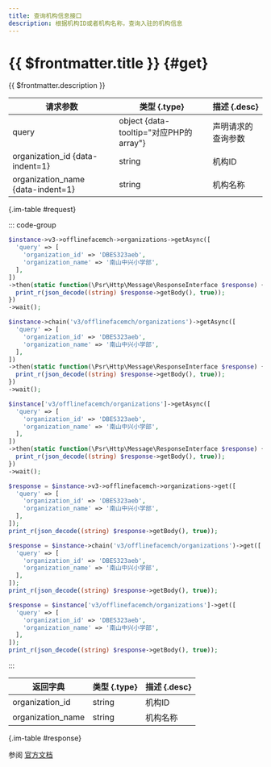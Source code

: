 ```yaml
---
title: 查询机构信息接口
description: 根据机构ID或者机构名称，查询入驻的机构信息
---
```


# {{ $frontmatter.title }} {#get}

{{ $frontmatter.description }}

| 请求参数 | 类型 {.type} | 描述 {.desc}
| --- | --- | ---
| query | object {data-tooltip="对应PHP的array"} | 声明请求的查询参数
| organization_id {data-indent=1} | string | 机构ID
| organization_name {data-indent=1} | string | 机构名称

{.im-table #request}

::: code-group

```php [异步纯链式]
$instance->v3->offlinefacemch->organizations->getAsync([
  'query' => [
    'organization_id' => 'DBES323aeb',
    'organization_name' => '南山中兴小学部',
  ],
])
->then(static function(\Psr\Http\Message\ResponseInterface $response) {
  print_r(json_decode((string) $response->getBody(), true));
})
->wait();
```

```php [异步声明式]
$instance->chain('v3/offlinefacemch/organizations')->getAsync([
  'query' => [
    'organization_id' => 'DBES323aeb',
    'organization_name' => '南山中兴小学部',
  ],
])
->then(static function(\Psr\Http\Message\ResponseInterface $response) {
  print_r(json_decode((string) $response->getBody(), true));
})
->wait();
```

```php [异步属性式]
$instance['v3/offlinefacemch/organizations']->getAsync([
  'query' => [
    'organization_id' => 'DBES323aeb',
    'organization_name' => '南山中兴小学部',
  ],
])
->then(static function(\Psr\Http\Message\ResponseInterface $response) {
  print_r(json_decode((string) $response->getBody(), true));
})
->wait();
```

```php [同步纯链式]
$response = $instance->v3->offlinefacemch->organizations->get([
  'query' => [
    'organization_id' => 'DBES323aeb',
    'organization_name' => '南山中兴小学部',
  ],
]);
print_r(json_decode((string) $response->getBody(), true));
```

```php [同步声明式]
$response = $instance->chain('v3/offlinefacemch/organizations')->get([
  'query' => [
    'organization_id' => 'DBES323aeb',
    'organization_name' => '南山中兴小学部',
  ],
]);
print_r(json_decode((string) $response->getBody(), true));
```

```php [同步属性式]
$response = $instance['v3/offlinefacemch/organizations']->get([
  'query' => [
    'organization_id' => 'DBES323aeb',
    'organization_name' => '南山中兴小学部',
  ],
]);
print_r(json_decode((string) $response->getBody(), true));
```

:::

| 返回字典 | 类型 {.type} | 描述 {.desc}
| --- | --- | ---
| organization_id | string | 机构ID
| organization_name | string | 机构名称

{.im-table #response}

参阅 [官方文档](https://pay.weixin.qq.com/wiki/doc/wxfacepay/develop/k12-development-guidelines.html)
